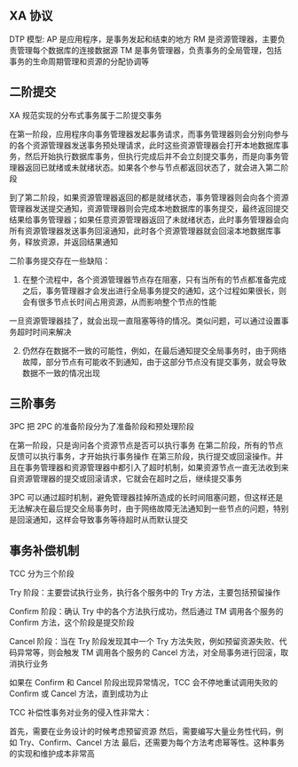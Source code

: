 ## XA 协议
DTP 模型:
AP 是应用程序，是事务发起和结束的地方
RM 是资源管理器，主要负责管理每个数据库的连接数据源
TM 是事务管理器，负责事务的全局管理，包括事务的生命周期管理和资源的分配协调等


## 二阶提交
XA 规范实现的分布式事务属于二阶提交事务

在第一阶段，应用程序向事务管理器发起事务请求，而事务管理器则会分别向参与的各个资源管理器发送事务预处理请求，此时这些资源管理器会打开本地数据库事务，然后开始执行数据库事务，但执行完成后并不会立刻提交事务，而是向事务管理器返回已就绪或未就绪状态。如果各个参与节点都返回状态了，就会进入第二阶段

到了第二阶段，如果资源管理器返回的都是就绪状态，事务管理器则会向各个资源管理器发送提交通知，资源管理器则会完成本地数据库的事务提交，最终返回提交结果给事务管理器；如果任意资源管理器返回了未就绪状态，此时事务管理器会向所有资源管理器发送事务回滚通知，此时各个资源管理器就会回滚本地数据库事务，释放资源，并返回结果通知

二阶事务提交存在一些缺陷：
1. 在整个流程中，各个资源管理器节点存在阻塞，只有当所有的节点都准备完成之后，事务管理器才会发出进行全局事务提交的通知，这个过程如果很长，则会有很多节点长时间占用资源，从而影响整个节点的性能

一旦资源管理器挂了，就会出现一直阻塞等待的情况。类似问题，可以通过设置事务超时时间来解决

2. 仍然存在数据不一致的可能性，例如，在最后通知提交全局事务时，由于网络故障，部分节点有可能收不到通知，由于这部分节点没有提交事务，就会导致数据不一致的情况出现


## 三阶事务
3PC 把 2PC 的准备阶段分为了准备阶段和预处理阶段

在第一阶段，只是询问各个资源节点是否可以执行事务
在第二阶段，所有的节点反馈可以执行事务，才开始执行事务操作
在第三阶段，执行提交或回滚操作。并且在事务管理器和资源管理器中都引入了超时机制，如果资源节点一直无法收到来自资源管理器的提交或回滚请求，它就会在超时之后，继续提交事务

3PC 可以通过超时机制，避免管理器挂掉所造成的长时间阻塞问题，但这样还是无法解决在最后提交全局事务时，由于网络故障无法通知到一些节点的问题，特别是回滚通知，这样会导致事务等待超时从而默认提交


## 事务补偿机制
TCC 分为三个阶段

Try 阶段：主要尝试执行业务，执行各个服务中的 Try 方法，主要包括预留操作

Confirm 阶段：确认 Try 中的各个方法执行成功，然后通过 TM 调用各个服务的 Confirm 方法，这个阶段是提交阶段

Cancel 阶段：当在 Try 阶段发现其中一个 Try 方法失败，例如预留资源失败、代码异常等，则会触发 TM 调用各个服务的 Cancel 方法，对全局事务进行回滚，取消执行业务

如果在 Confirm 和 Cancel 阶段出现异常情况，TCC 会不停地重试调用失败的 Confirm 或 Cancel 方法，直到成功为止

TCC 补偿性事务对业务的侵入性非常大：

首先，需要在业务设计的时候考虑预留资源
然后，需要编写大量业务性代码，例如 Try、Confirm、Cancel 方法
最后，还需要为每个方法考虑幂等性。这种事务的实现和维护成本非常高



